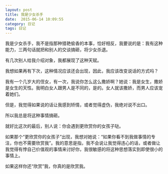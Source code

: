 ```yaml
---
layout: post
title: 我是少女杀手
date:  2015-06-14 10:09:55   
category: 日记
tags: 日记
---
```


我是少女杀手，我不是指那种猎艳偷香的本事，恰好相反，我要说的是：我有这种能力，三两句话就把和别人的交谈搞砸，将少女杀退。

有几次别人给我介绍对象，我都展现了这种天赋。

我想如果再有下次，这种情况应该还会出现，因此，我应该改变说话的方式吗？

我有一个几岁大的侄女，有一次，我说你怎么这么撒娇啊？她说：我是女生，撒娇是女生的天性。我明白女人跟男人是不同的，是的。女人就该撒娇，而男人应该宠着她们。

但是，我觉得如果说的话让我感到矫情，或者觉得虚伪，我绝对说不出口。

所以我总是将这种事情搞砸。

就好比这次的最后，别人说：你会遇到更欣赏你的女孩子哒。

如果那个“更欣赏你的女孩子”出现，我想对她说：“如果你看不到我做事情的专注，你也不需要欣赏我”。我的意思是指，我不会说让我觉得违心的话，或者做让我觉得有悖自己价值观的事情来讨好你，我很敏感的将这种思想落实到即使很小的事情上。

如果这样你还“欣赏”我，你真的是欣赏我。




















